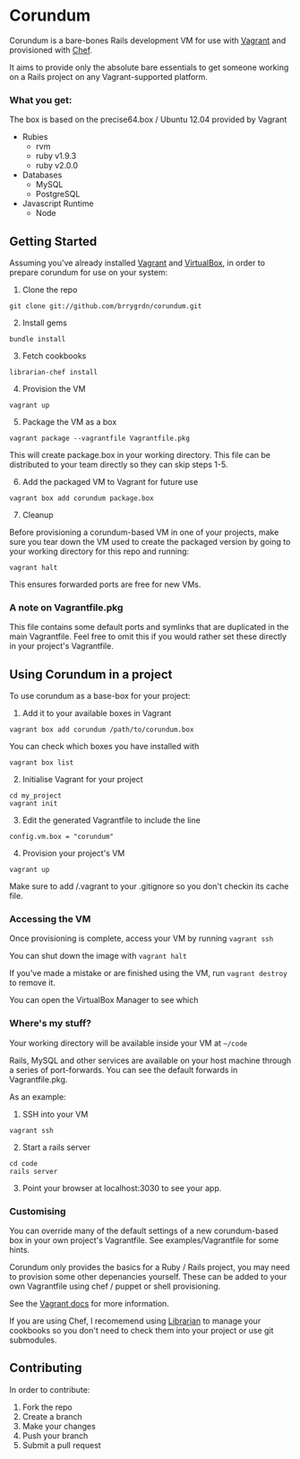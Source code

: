 # Corundum

Corundum is a bare-bones Rails development VM for use with [Vagrant](http://vagrantup.com) and provisioned with [Chef](http://docs-v1.vagrantup.com/v1/docs/provisioners/chef_solo.html).

It aims to provide only the absolute bare essentials to get someone working on a Rails project on any Vagrant-supported platform.

### What you get:

The box is based on the precise64.box / Ubuntu 12.04 provided by Vagrant

- Rubies
  - rvm
  - ruby v1.9.3
  - ruby v2.0.0
- Databases
  - MySQL
  - PostgreSQL
- Javascript Runtime
  - Node

## Getting Started

Assuming you've already installed [Vagrant](http://downloads.vagrantup.com)
and [VirtualBox](https://www.virtualbox.org/wiki/Downloads),
in order to prepare corundum for use on your system:

1. Clone the repo

  ```
  git clone git://github.com/brrygrdn/corundum.git
  ```

2. Install gems

  ```
  bundle install
  ```

3. Fetch cookbooks

  ```
  librarian-chef install
  ```

4. Provision the VM

  ```
  vagrant up
  ```

5. Package the VM as a box

  ```
  vagrant package --vagrantfile Vagrantfile.pkg
  ```

  This will create package.box in your working directory. This file can be distributed to your team directly
  so they can skip steps 1-5.

6. Add the packaged VM to Vagrant for future use

  ```
  vagrant box add corundum package.box
  ```

7. Cleanup

  Before provisioning a corundum-based VM in one of your projects, make sure you tear down the VM used
  to create the packaged version by going to your working directory for this repo and running:

  ```
  vagrant halt
  ```

  This ensures forwarded ports are free for new VMs.

### A note on Vagrantfile.pkg

This file contains some default ports and symlinks that are duplicated in the main Vagrantfile.
Feel free to omit this if you would rather set these directly in your project's Vagrantfile.

## Using Corundum in a project

To use corundum as a base-box for your project:

1. Add it to your available boxes in Vagrant

  ```
  vagrant box add corundum /path/to/corundum.box
  ```

  You can check which boxes you have installed with

  ```
  vagrant box list
  ```

2. Initialise Vagrant for your project

  ```
  cd my_project
  vagrant init
  ```

3. Edit the generated Vagrantfile to include the line

  ```
  config.vm.box = "corundum"
  ```

4. Provision your project's VM

  ```
  vagrant up
  ```

Make sure to add /.vagrant to your .gitignore so you don't checkin its cache file.

### Accessing the VM

Once provisioning is complete, access your VM by running ```vagrant ssh```

You can shut down the image with ```vagrant halt```

If you've made a mistake or are finished using the VM, run ```vagrant destroy``` to remove it.

You can open the VirtualBox Manager to see which

### Where's my stuff?

Your working directory will be available inside your VM at ```~/code```

Rails, MySQL and other services are available on your host machine through a series of port-forwards.
You can see the default forwards in Vagrantfile.pkg.

As an example:

1. SSH into your VM

  ```
  vagrant ssh
  ```

2. Start a rails server

  ```
  cd code
  rails server
  ```

3. Point your browser at localhost:3030 to see your app.

### Customising

You can override many of the default settings of a new corundum-based box in your own project's Vagrantfile.
See examples/Vagrantfile for some hints.

Corundum only provides the basics for a Ruby / Rails project, you may need to provision some other depenancies yourself.
These can be added to your own Vagrantfile using chef / puppet or shell provisioning.

See the [Vagrant docs](http://docs-v1.vagrantup.com/v1/docs/provisioners.html) for more information.

If you are using Chef, I recomemend using [Librarian](https://github.com/applicationsonline/librarian)
to manage your cookbooks so you don't need to check them into your project or use git submodules.

## Contributing

In order to contribute:

1. Fork the repo
2. Create a branch
3. Make your changes
4. Push your branch
5. Submit a pull request
